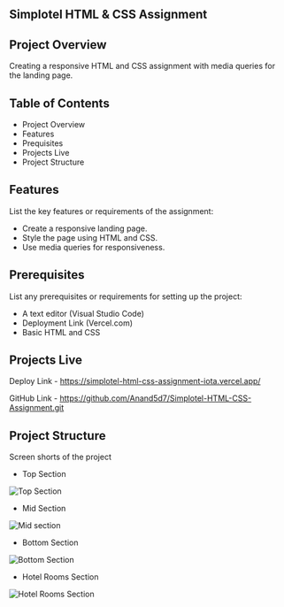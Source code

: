 
## Simplotel HTML & CSS Assignment

## Project Overview
Creating a responsive HTML and CSS assignment with media queries for the landing page.
## Table of Contents

 - Project Overview
 - Features
 - Prequisites
 - Projects Live
 - Project Structure



## Features

List the key features or requirements of the assignment:
- Create a responsive landing page.
- Style the page using HTML and CSS.
- Use media queries for responsiveness.


## Prerequisites
List any prerequisites or requirements for setting up the project:
- A text editor (Visual Studio Code)
- Deployment Link (Vercel.com)
- Basic HTML and CSS
## Projects Live
Deploy Link - https://simplotel-html-css-assignment-iota.vercel.app/

GitHub Link - https://github.com/Anand5d7/Simplotel-HTML-CSS-Assignment.git

## Project Structure
Screen shorts of the project
- Top Section
  
![Top Section](https://github.com/Anand5d7/Simplotel-HTML-CSS-Assignment/assets/156296146/94e7e2ca-a4be-42f1-86b8-a9aa109ca5fe)

- Mid Section
  
![Mid section](https://github.com/Anand5d7/Simplotel-HTML-CSS-Assignment/assets/156296146/e0c7ab2b-fb1b-4a76-bdec-2a469d19a804)

- Bottom Section
  
![Bottom Section](https://github.com/Anand5d7/Simplotel-HTML-CSS-Assignment/assets/156296146/56bfd1eb-6384-4885-87d0-eea7c0285651)

- Hotel Rooms Section
  
![Hotel Rooms Section](https://github.com/Anand5d7/Simplotel-HTML-CSS-Assignment/assets/156296146/f30ce41a-321a-4fa8-8889-1d4c7e901515)
